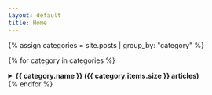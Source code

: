 ```yaml
---
layout: default
title: Home
---
```





{% assign categories = site.posts | group_by: "category" %}

{% for category in categories %}
<details>
<summary>    
<strong> {{ category.name }} ({{ category.items.size }} articles) </strong>
</summary>

{% assign sorted_articles = category.items | sort: 'date' | reverse %}

{% if sorted_articles.size > 0 %}
<div>
<ul>
{% for article in sorted_articles %}
    <li>
        <a href="{{ article.url }}" target="_blank" rel="noopener noreferrer">{{ article.title }}</a> - {{ article.date | date: "%B %d, %Y" }}
    </li>
{% endfor %}
</ul>
</div>
{% else %}
<p>No articles available in this category.</p>
{% endif %}
</details>
{% endfor %}


